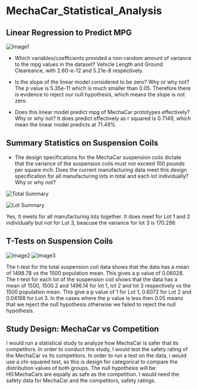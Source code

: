 # MechaCar_Statistical_Analysis

## Linear Regression to Predict MPG

![Image1](https://github.com/bernardinoe/surfs_up/blob/main/Capture1.PNG)

- Which variables/coefficients provided a non-random amount of variance to the mpg values in the dataset?
Vehicle Length and Ground Cleareance, with 2.60-e-12 and 5.21e-8 respectively.

- Is the slope of the linear model considered to be zero? Why or why not?
The p value is 5.35e-11 which is much smaller than 0.05. Therefore there is evidence to reject our null hypothesis, which means the slope is not zero.

- Does this linear model predict mpg of MechaCar prototypes effectively? Why or why not?
It does predict effectively as r squared is 0.7149, which mean the linear model predicts at 71.49%


## Summary Statistics on Suspension Coils

- The design specifications for the MechaCar suspension coils dictate that the variance of the suspension coils must not exceed 100 pounds per square inch. Does the current manufacturing data meet this design specification for all manufacturing lots in total and each lot individually? Why or why not?

![Total Summary](https://github.com/bernardinoe/surfs_up/blob/main/total_summary.PNG)

![Lot Summary](https://github.com/bernardinoe/surfs_up/blob/main/lot_summary.PNG)

Yes, It meets for all manufacturing lots together. It does meet for Lot 1 and 2 individually but not for Lot 3, beacuse the variance for lot 3 is 170.286


## T-Tests on Suspension Coils

![Image2](https://github.com/bernardinoe/surfs_up/blob/main/Capture2.PNG)
![Image3](https://github.com/bernardinoe/surfs_up/blob/main/Capture3.PNG)

The t-test for the total suspension coil data shows that the data has a mean of 1498.78 vs the 1500 population mean. This gives a p value of 0.06028.
The t-test for each lot of the suspension coil shows that the data has a mean of 1500, 1500.2 and 1496.14 for lot 1, lot 2 and lot 3 respectively vs the 1500 population mean. This give a p value of 1 for Lot 1, 0.6072 for Lot 2 and 0.04168 for Lot 3. In the cases where the p value is less then 0.05 means that we reject the null hypothesis otherwise we failed to reject the null hypothesis.


## Study Design: MechaCar vs Competition

I would run a statistical study to analyze how MechaCar is safer that its competitors. In order to conduct this study, I would test the safety rating of the MechaCar vs its competitors. In order to run a test on the data, i would use a chi-squared test, as this is design for categorical to compare the distribution values of both groups. The null hypothesis will be: H0:MechaCars are equally as safe as the competition. I would need the safety data for MechaCar and the competitors, safety ratings.


